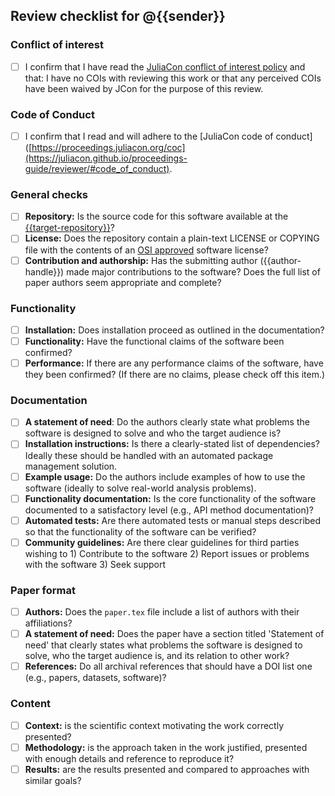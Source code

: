 ## Review checklist for @{{sender}}

### Conflict of interest

- [ ] I confirm that I have read the [JuliaCon conflict of interest policy]([https://proceedings.juliacon.org/guide/authors#coi](https://juliacon.github.io/proceedings-guide/reviewer/#conflict_of_interest)) and that: I have no COIs with reviewing this work or that any perceived COIs have been waived by JCon for the purpose of this review.

### Code of Conduct

- [ ] I confirm that I read and will adhere to the [JuliaCon code of conduct]([https://proceedings.juliacon.org/coc](https://juliacon.github.io/proceedings-guide/reviewer/#code_of_conduct).

### General checks

- [ ] **Repository:** Is the source code for this software available at the [{{target-repository}}]({{target-repository}})?
- [ ] **License:** Does the repository contain a plain-text LICENSE or COPYING file with the contents of an [OSI approved](https://opensource.org/licenses/alphabetical) software license?
- [ ] **Contribution and authorship:** Has the submitting author ({{author-handle}}) made major contributions to the software? Does the full list of paper authors seem appropriate and complete?

### Functionality

- [ ] **Installation:** Does installation proceed as outlined in the documentation?
- [ ] **Functionality:** Have the functional claims of the software been confirmed?
- [ ] **Performance:** If there are any performance claims of the software, have they been confirmed? (If there are no claims, please check off this item.)

### Documentation

- [ ] **A statement of need**: Do the authors clearly state what problems the software is designed to solve and who the target audience is?
- [ ] **Installation instructions:** Is there a clearly-stated list of dependencies? Ideally these should be handled with an automated package management solution.
- [ ] **Example usage:** Do the authors include examples of how to use the software (ideally to solve real-world analysis problems).
- [ ] **Functionality documentation:** Is the core functionality of the software documented to a satisfactory level (e.g., API method documentation)?
- [ ] **Automated tests:** Are there automated tests or manual steps described so that the functionality of the software can be verified?
- [ ] **Community guidelines:** Are there clear guidelines for third parties wishing to 1) Contribute to the software 2) Report issues or problems with the software 3) Seek support

### Paper format

- [ ] **Authors:** Does the `paper.tex` file include a list of authors with their affiliations?
- [ ] **A statement of need:** Does the paper have a section titled 'Statement of need' that clearly states what problems the software is designed to solve, who the target audience is, and its relation to other work?
- [ ] **References:**  Do all archival references that should have a DOI list one (e.g., papers, datasets, software)?

### Content

- [ ] **Context:** is the scientific context motivating the work correctly presented?
- [ ] **Methodology:** is the approach taken in the work justified, presented with enough details and reference to reproduce it?
- [ ] **Results:** are the results presented and compared to approaches with similar goals?

